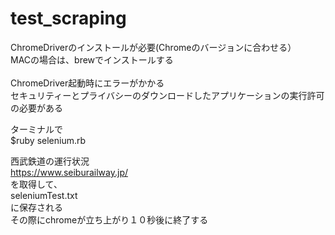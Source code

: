 # test_scraping

ChromeDriverのインストールが必要(Chromeのバージョンに合わせる）<br>
MACの場合は、brewでインストールする<br>
<br>
ChromeDriver起動時にエラーがかかる<br>
セキュリティーとプライバシーのダウンロードしたアプリケーションの実行許可の必要がある<br>


ターミナルで<br>
$ruby selenium.rb<br>

西武鉄道の運行状況<br>
https://www.seiburailway.jp/<br>
を取得して、<br>
seleniumTest.txt<br>
に保存される<br>
その際にchromeが立ち上がり１０秒後に終了する<br>
